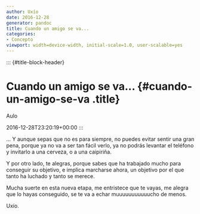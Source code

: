```yaml
---
author: Uxío
date: 2016-12-28
generator: pandoc
title: Cuando un amigo se va...
categories:
- Concepto
viewport: width=device-width, initial-scale=1.0, user-scalable=yes
---
```


::: {#title-block-header}
# Cuando un amigo se va... {#cuando-un-amigo-se-va .title}

Aulo

2016-12-28T23:20:19+00:00
:::

... Y aunque sepas que no es para siempre, no puedes evitar sentir una
gran pena, porque ya no va a ser tan fácil verlo, ya no podrás levantar
el teléfono y invitarlo a una cerveza, o a una caipiriña.

Y por otro lado, te alegras, porque sabes que ha trabajado mucho para
conseguir su objetivo, e implica marcharse ahora, un objetivo por el que
tanto ha luchado y tanto se merece.

Mucha suerte en esta nueva etapa, me entristece que te vayas, me alegra
que lo hayas conseguido, se te va a echar muuuuuuuuuuucho de menos.

Uxío.
